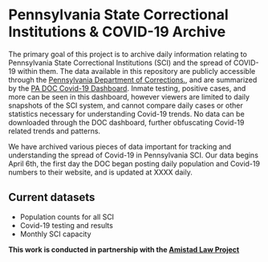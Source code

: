 # Pennsylvania State Correctional Institutions & COVID-19 Archive

The primary goal of this project is to archive daily information relating to Pennsylvania State Correctional Institutions (SCI) and the spread of COVID-19 within them. The data available in this repository are publicly accessible through the <a href='https://www.cor.pa.gov/Pages/COVID-19.aspx'>Pennsylvania Department of Corrections.</a>, and are summarized by the <a href='https://app.powerbigov.us/view?r=eyJrIjoiNWQ5YTQ4ZWUtY2NjMi00ZWRhLTgyNWQtYzAzNzc5NmYwMGIyIiwidCI6IjQxOGUyODQxLTAxMjgtNGRkNS05YjZjLTQ3ZmM1YTlhMWJkZSJ9'>PA DOC Covid-19 Dashboard</a>. Inmate testing, positive cases, and more can be seen in this dashboard, however viewers are limited to daily snapshots of the SCI system, and cannot compare daily cases or other statistics necessary for understanding Covid-19 trends. No data can be downloaded through the DOC dashboard, further obfuscating Covid-19 related trends and patterns. 

We have archived various pieces of data important for tracking and understanding the spread of Covid-19 in Pennsylvania SCI. Our data begins April 6th, the first day the DOC began posting daily population and Covid-19 numbers to their website, and is updated at XXXX daily. 

## Current datasets

* Population counts for all SCI
* Covid-19 testing and results
* Monthly SCI capacity

**This work is conducted in partnership with the <a href='https://amistadlaw.org/'>Amistad Law Project </a>**


